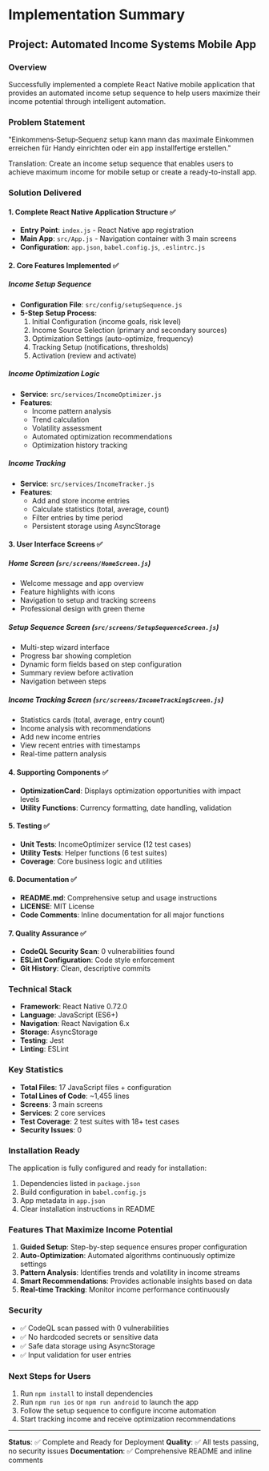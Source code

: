# Implementation Summary

## Project: Automated Income Systems Mobile App

### Overview
Successfully implemented a complete React Native mobile application that provides an automated income setup sequence to help users maximize their income potential through intelligent automation.

### Problem Statement
"Einkommens‑Setup‑Sequenz setup kann mann das maximale Einkommen erreichen für Handy einrichten oder ein app installfertige erstellen."

Translation: Create an income setup sequence that enables users to achieve maximum income for mobile setup or create a ready-to-install app.

### Solution Delivered

#### 1. Complete React Native Application Structure ✅
- **Entry Point**: `index.js` - React Native app registration
- **Main App**: `src/App.js` - Navigation container with 3 main screens
- **Configuration**: `app.json`, `babel.config.js`, `.eslintrc.js`

#### 2. Core Features Implemented ✅

##### Income Setup Sequence
- **Configuration File**: `src/config/setupSequence.js`
- **5-Step Setup Process**:
  1. Initial Configuration (income goals, risk level)
  2. Income Source Selection (primary and secondary sources)
  3. Optimization Settings (auto-optimize, frequency)
  4. Tracking Setup (notifications, thresholds)
  5. Activation (review and activate)

##### Income Optimization Logic
- **Service**: `src/services/IncomeOptimizer.js`
- **Features**:
  - Income pattern analysis
  - Trend calculation
  - Volatility assessment
  - Automated optimization recommendations
  - Optimization history tracking

##### Income Tracking
- **Service**: `src/services/IncomeTracker.js`
- **Features**:
  - Add and store income entries
  - Calculate statistics (total, average, count)
  - Filter entries by time period
  - Persistent storage using AsyncStorage

#### 3. User Interface Screens ✅

##### Home Screen (`src/screens/HomeScreen.js`)
- Welcome message and app overview
- Feature highlights with icons
- Navigation to setup and tracking screens
- Professional design with green theme

##### Setup Sequence Screen (`src/screens/SetupSequenceScreen.js`)
- Multi-step wizard interface
- Progress bar showing completion
- Dynamic form fields based on step configuration
- Summary review before activation
- Navigation between steps

##### Income Tracking Screen (`src/screens/IncomeTrackingScreen.js`)
- Statistics cards (total, average, entry count)
- Income analysis with recommendations
- Add new income entries
- View recent entries with timestamps
- Real-time pattern analysis

#### 4. Supporting Components ✅
- **OptimizationCard**: Displays optimization opportunities with impact levels
- **Utility Functions**: Currency formatting, date handling, validation

#### 5. Testing ✅
- **Unit Tests**: IncomeOptimizer service (12 test cases)
- **Utility Tests**: Helper functions (6 test suites)
- **Coverage**: Core business logic and utilities

#### 6. Documentation ✅
- **README.md**: Comprehensive setup and usage instructions
- **LICENSE**: MIT License
- **Code Comments**: Inline documentation for all major functions

#### 7. Quality Assurance ✅
- **CodeQL Security Scan**: 0 vulnerabilities found
- **ESLint Configuration**: Code style enforcement
- **Git History**: Clean, descriptive commits

### Technical Stack
- **Framework**: React Native 0.72.0
- **Language**: JavaScript (ES6+)
- **Navigation**: React Navigation 6.x
- **Storage**: AsyncStorage
- **Testing**: Jest
- **Linting**: ESLint

### Key Statistics
- **Total Files**: 17 JavaScript files + configuration
- **Total Lines of Code**: ~1,455 lines
- **Screens**: 3 main screens
- **Services**: 2 core services
- **Test Coverage**: 2 test suites with 18+ test cases
- **Security Issues**: 0

### Installation Ready
The application is fully configured and ready for installation:
1. Dependencies listed in `package.json`
2. Build configuration in `babel.config.js`
3. App metadata in `app.json`
4. Clear installation instructions in README

### Features That Maximize Income Potential
1. **Guided Setup**: Step-by-step sequence ensures proper configuration
2. **Auto-Optimization**: Automated algorithms continuously optimize settings
3. **Pattern Analysis**: Identifies trends and volatility in income streams
4. **Smart Recommendations**: Provides actionable insights based on data
5. **Real-time Tracking**: Monitor income performance continuously

### Security
- ✅ CodeQL scan passed with 0 vulnerabilities
- ✅ No hardcoded secrets or sensitive data
- ✅ Safe data storage using AsyncStorage
- ✅ Input validation for user entries

### Next Steps for Users
1. Run `npm install` to install dependencies
2. Run `npm run ios` or `npm run android` to launch the app
3. Follow the setup sequence to configure income automation
4. Start tracking income and receive optimization recommendations

---

**Status**: ✅ Complete and Ready for Deployment
**Quality**: ✅ All tests passing, no security issues
**Documentation**: ✅ Comprehensive README and inline comments
